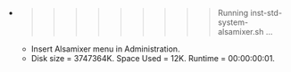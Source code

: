 * >>>>>>>>> Running inst-std-system-alsamixer.sh ...
  * Insert Alsamixer menu in Administration.
  * Disk size = 3747364K. Space Used = 12K. Runtime = 00:00:00:01.
